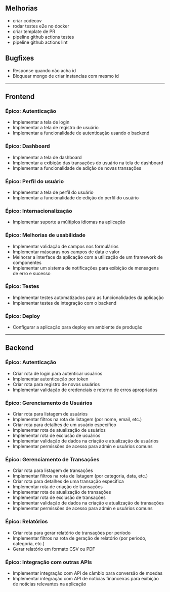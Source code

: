 ## Melhorias

- criar codecov
- rodar testes e2e no docker
- criar template de PR
- pipeline github actions testes
- pipeline github actions lint

## Bugfixes

- Response quando não acha id
- Bloquear mongo de criar instancias com mesmo id

---

## Frontend

### Épico: Autenticação

- Implementar a tela de login
- Implementar a tela de registro de usuário
- Implementar a funcionalidade de autenticação usando o backend

### Épico: Dashboard

- Implementar a tela de dashboard
- Implementar a exibição das transações do usuário na tela de dashboard
- Implementar a funcionalidade de adição de novas transações

### Épico: Perfil do usuário

- Implementar a tela de perfil do usuário
- Implementar a funcionalidade de edição do perfil do usuário

### Épico: Internacionalização

- Implementar suporte a múltiplos idiomas na aplicação

### Épico: Melhorias de usabilidade

- Implementar validação de campos nos formulários
- Implementar máscaras nos campos de data e valor
- Melhorar a interface da aplicação com a utilização de um framework de componentes
- Implementar um sistema de notificações para exibição de mensagens de erro e sucesso

### Épico: Testes

- Implementar testes automatizados para as funcionalidades da aplicação
- Implementar testes de integração com o backend

### Épico: Deploy

- Configurar a aplicação para deploy em ambiente de produção

---

## Backend

### Épico: Autenticação

- Criar rota de login para autenticar usuários
- Implementar autenticação por token
- Criar rota para registro de novos usuários
- Implementar validação de credenciais e retorno de erros apropriados

### Épico: Gerenciamento de Usuários

- Criar rota para listagem de usuários
- Implementar filtros na rota de listagem (por nome, email, etc.)
- Criar rota para detalhes de um usuário específico
- Implementar rota de atualização de usuários
- Implementar rota de exclusão de usuários
- Implementar validação de dados na criação e atualização de usuários
- Implementar permissões de acesso para admin e usuários comuns

### Épico: Gerenciamento de Transações

- Criar rota para listagem de transações
- Implementar filtros na rota de listagem (por categoria, data, etc.)
- Criar rota para detalhes de uma transação específica
- Implementar rota de criação de transações
- Implementar rota de atualização de transações
- Implementar rota de exclusão de transações
- Implementar validação de dados na criação e atualização de transações
- Implementar permissões de acesso para admin e usuários comuns

### Épico: Relatórios

- Criar rota para gerar relatório de transações por período
- Implementar filtros na rota de geração de relatório (por período, categoria, etc.)
- Gerar relatório em formato CSV ou PDF

### Épico: Integração com outras APIs

- Implementar integração com API de câmbio para conversão de moedas
- Implementar integração com API de notícias financeiras para exibição de notícias relevantes na aplicação
